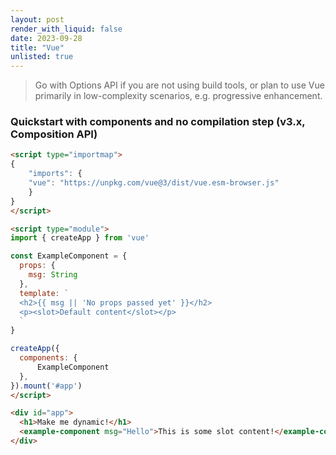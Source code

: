 ```yaml
---
layout: post
render_with_liquid: false
date: 2023-09-28
title: "Vue"
unlisted: true
---
```


> Go with Options API if you are not using build tools, or plan to use
> Vue primarily in low-complexity scenarios, e.g. progressive
> enhancement.

### Quickstart with components and no compilation step (v3.x, Composition API)

``` html
<script type="importmap">
{
    "imports": {
    "vue": "https://unpkg.com/vue@3/dist/vue.esm-browser.js"
    }
}
</script>

<script type="module">
import { createApp } from 'vue'

const ExampleComponent = {
  props: {
    msg: String
  },
  template: `
  <h2>{{ msg || 'No props passed yet' }}</h2>
  <p><slot>Default content</slot></p>
  `
}

createApp({
  components: {
      ExampleComponent
  },
}).mount('#app')
</script>

<div id="app">
  <h1>Make me dynamic!</h1>
  <example-component msg="Hello">This is some slot content!</example-component>
</div>
```
